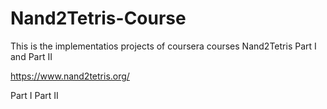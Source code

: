 # Nand2Tetris-Course
This is the implementatios projects of coursera courses Nand2Tetris Part I and Part II

https://www.nand2tetris.org/

Part I 
Part II
